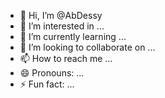 - 👋 Hi, I’m @AbDessy
- 👀 I’m interested in ...
- 🌱 I’m currently learning ...
- 💞️ I’m looking to collaborate on ...
- 📫 How to reach me ...
- 😄 Pronouns: ...
- ⚡ Fun fact: ...

<!---
AbDessy/AbDessy is a ✨ special ✨ repository because its `README.md` (this file) appears on your GitHub profile.
You can click the Preview link to take a look at your changes.
--->
